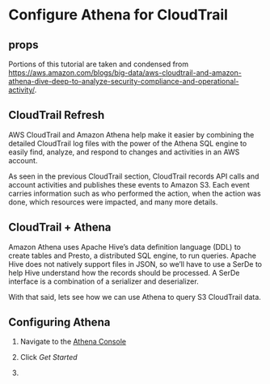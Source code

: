 # Configure Athena for CloudTrail

## props

Portions of this tutorial are taken and condensed from https://aws.amazon.com/blogs/big-data/aws-cloudtrail-and-amazon-athena-dive-deep-to-analyze-security-compliance-and-operational-activity/.

## CloudTrail Refresh

AWS CloudTrail and Amazon Athena help make it easier by combining the detailed CloudTrail log files with the power of the Athena SQL engine to easily find, analyze, and respond to changes and activities in an AWS account.

As seen in the previous CloudTrail section, CloudTrail records API calls and account activities and publishes these events to Amazon S3.  Each event carries information such as who performed the action, when the action was done, which resources were impacted, and many more details.

## CloudTrail + Athena

Amazon Athena uses Apache Hive’s data definition language (DDL) to create tables and Presto, a distributed SQL engine, to run queries. Apache Hive does not natively support files in JSON, so we’ll have to use a SerDe to help Hive understand how the records should be processed. A SerDe interface is a combination of a serializer and deserializer.

With that said, lets see how we can use Athena to query S3 CloudTrail data.


## Configuring Athena

1. Navigate to the [Athena Console](https://us-west-2.console.aws.amazon.com/athena/home?region=us-west-2)

1. Click *Get Started*

1. 
